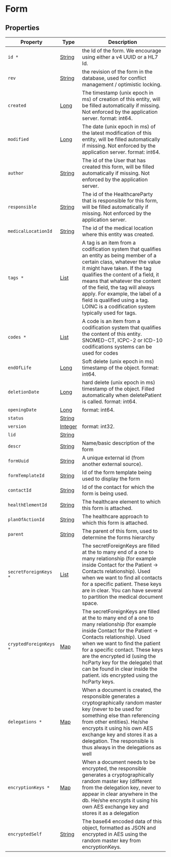 # Form

## Properties

| Property               | Type                                                                                                                                  | Description                                                                                                                                                                                                                                                                                                                                                                                   |
| ---------------------- | ------------------------------------------------------------------------------------------------------------------------------------- | --------------------------------------------------------------------------------------------------------------------------------------------------------------------------------------------------------------------------------------------------------------------------------------------------------------------------------------------------------------------------------------------- |
| `id *`                 | [String](https://github.com/taktik/icure-tech-docs/tree/5af8e13c187f73691c350b409b558ac754efaef8/icure-data-model/String/README.md)   | the Id of the form. We encourage using either a v4 UUID or a HL7 Id.                                                                                                                                                                                                                                                                                                                          |
| `rev`                  | [String](https://github.com/taktik/icure-tech-docs/tree/5af8e13c187f73691c350b409b558ac754efaef8/icure-data-model/String/README.md)   | the revision of the form in the database, used for conflict management / optimistic locking.                                                                                                                                                                                                                                                                                                  |
| `created`              | [Long](https://github.com/taktik/icure-tech-docs/tree/5af8e13c187f73691c350b409b558ac754efaef8/icure-data-model/Long/README.md)       | The timestamp (unix epoch in ms) of creation of this entity, will be filled automatically if missing. Not enforced by the application server. format: int64.                                                                                                                                                                                                                                  |
| `modified`             | [Long](https://github.com/taktik/icure-tech-docs/tree/5af8e13c187f73691c350b409b558ac754efaef8/icure-data-model/Long/README.md)       | The date (unix epoch in ms) of the latest modification of this entity, will be filled automatically if missing. Not enforced by the application server. format: int64.                                                                                                                                                                                                                        |
| `author`               | [String](https://github.com/taktik/icure-tech-docs/tree/5af8e13c187f73691c350b409b558ac754efaef8/icure-data-model/String/README.md)   | The id of the User that has created this form, will be filled automatically if missing. Not enforced by the application server.                                                                                                                                                                                                                                                               |
| `responsible`          | [String](https://github.com/taktik/icure-tech-docs/tree/5af8e13c187f73691c350b409b558ac754efaef8/icure-data-model/String/README.md)   | The id of the HealthcareParty that is responsible for this form, will be filled automatically if missing. Not enforced by the application server.                                                                                                                                                                                                                                             |
| `medicalLocationId`    | [String](https://github.com/taktik/icure-tech-docs/tree/5af8e13c187f73691c350b409b558ac754efaef8/icure-data-model/String/README.md)   | The id of the medical location where this entity was created.                                                                                                                                                                                                                                                                                                                                 |
| `tags *`               | [List](https://github.com/taktik/icure-tech-docs/tree/5af8e13c187f73691c350b409b558ac754efaef8/icure-data-model/CodeStub/README.md)   | A tag is an item from a codification system that qualifies an entity as being member of a certain class, whatever the value it might have taken. If the tag qualifies the content of a field, it means that whatever the content of the field, the tag will always apply. For example, the label of a field is qualified using a tag. LOINC is a codification system typically used for tags. |
| `codes *`              | [List](https://github.com/taktik/icure-tech-docs/tree/5af8e13c187f73691c350b409b558ac754efaef8/icure-data-model/CodeStub/README.md)   | A code is an item from a codification system that qualifies the content of this entity. SNOMED-CT, ICPC-2 or ICD-10 codifications systems can be used for codes                                                                                                                                                                                                                               |
| `endOfLife`            | [Long](https://github.com/taktik/icure-tech-docs/tree/5af8e13c187f73691c350b409b558ac754efaef8/icure-data-model/Long/README.md)       | Soft delete (unix epoch in ms) timestamp of the object. format: int64.                                                                                                                                                                                                                                                                                                                        |
| `deletionDate`         | [Long](https://github.com/taktik/icure-tech-docs/tree/5af8e13c187f73691c350b409b558ac754efaef8/icure-data-model/Long/README.md)       | hard delete (unix epoch in ms) timestamp of the object. Filled automatically when deletePatient is called. format: int64.                                                                                                                                                                                                                                                                     |
| `openingDate`          | [Long](https://github.com/taktik/icure-tech-docs/tree/5af8e13c187f73691c350b409b558ac754efaef8/icure-data-model/Long/README.md)       | format: int64.                                                                                                                                                                                                                                                                                                                                                                                |
| `status`               | [String](https://github.com/taktik/icure-tech-docs/tree/5af8e13c187f73691c350b409b558ac754efaef8/icure-data-model/String/README.md)   |                                                                                                                                                                                                                                                                                                                                                                                               |
| `version`              | [Integer](https://github.com/taktik/icure-tech-docs/tree/5af8e13c187f73691c350b409b558ac754efaef8/icure-data-model/Integer/README.md) | format: int32.                                                                                                                                                                                                                                                                                                                                                                                |
| `lid`                  | [String](https://github.com/taktik/icure-tech-docs/tree/5af8e13c187f73691c350b409b558ac754efaef8/icure-data-model/String/README.md)   |                                                                                                                                                                                                                                                                                                                                                                                               |
| `descr`                | [String](https://github.com/taktik/icure-tech-docs/tree/5af8e13c187f73691c350b409b558ac754efaef8/icure-data-model/String/README.md)   | Name/basic description of the form                                                                                                                                                                                                                                                                                                                                                            |
| `formUuid`             | [String](https://github.com/taktik/icure-tech-docs/tree/5af8e13c187f73691c350b409b558ac754efaef8/icure-data-model/String/README.md)   | A unique external id (from another external source).                                                                                                                                                                                                                                                                                                                                          |
| `formTemplateId`       | [String](https://github.com/taktik/icure-tech-docs/tree/5af8e13c187f73691c350b409b558ac754efaef8/icure-data-model/String/README.md)   | Id of the form template being used to display the form                                                                                                                                                                                                                                                                                                                                        |
| `contactId`            | [String](https://github.com/taktik/icure-tech-docs/tree/5af8e13c187f73691c350b409b558ac754efaef8/icure-data-model/String/README.md)   | Id of the contact for which the form is being used.                                                                                                                                                                                                                                                                                                                                           |
| `healthElementId`      | [String](https://github.com/taktik/icure-tech-docs/tree/5af8e13c187f73691c350b409b558ac754efaef8/icure-data-model/String/README.md)   | The healthcare element to which this form is attached.                                                                                                                                                                                                                                                                                                                                        |
| `planOfActionId`       | [String](https://github.com/taktik/icure-tech-docs/tree/5af8e13c187f73691c350b409b558ac754efaef8/icure-data-model/String/README.md)   | The healthcare approach to which this form is attached.                                                                                                                                                                                                                                                                                                                                       |
| `parent`               | [String](https://github.com/taktik/icure-tech-docs/tree/5af8e13c187f73691c350b409b558ac754efaef8/icure-data-model/String/README.md)   | The parent of this form, used to determine the forms hierarchy                                                                                                                                                                                                                                                                                                                                |
| `secretForeignKeys *`  | [List](https://github.com/taktik/icure-tech-docs/tree/5af8e13c187f73691c350b409b558ac754efaef8/icure-data-model/String/README.md)     | The secretForeignKeys are filled at the to many end of a one to many relationship (for example inside Contact for the Patient -> Contacts relationship). Used when we want to find all contacts for a specific patient. These keys are in clear. You can have several to partition the medical document space.                                                                                |
| `cryptedForeignKeys *` | [Map](https://github.com/taktik/icure-tech-docs/tree/5af8e13c187f73691c350b409b558ac754efaef8/icure-data-model/List/README.md)        | The secretForeignKeys are filled at the to many end of a one to many relationship (for example inside Contact for the Patient -> Contacts relationship). Used when we want to find the patient for a specific contact. These keys are the encrypted id (using the hcParty key for the delegate) that can be found in clear inside the patient. ids encrypted using the hcParty keys.          |
| `delegations *`        | [Map](https://github.com/taktik/icure-tech-docs/tree/5af8e13c187f73691c350b409b558ac754efaef8/icure-data-model/List/README.md)        | When a document is created, the responsible generates a cryptographically random master key (never to be used for something else than referencing from other entities). He/she encrypts it using his own AES exchange key and stores it as a delegation. The responsible is thus always in the delegations as well                                                                            |
| `encryptionKeys *`     | [Map](https://github.com/taktik/icure-tech-docs/tree/5af8e13c187f73691c350b409b558ac754efaef8/icure-data-model/List/README.md)        | When a document needs to be encrypted, the responsible generates a cryptographically random master key (different from the delegation key, never to appear in clear anywhere in the db. He/she encrypts it using his own AES exchange key and stores it as a delegation                                                                                                                       |
| `encryptedSelf`        | [String](https://github.com/taktik/icure-tech-docs/tree/5af8e13c187f73691c350b409b558ac754efaef8/icure-data-model/String/README.md)   | The base64 encoded data of this object, formatted as JSON and encrypted in AES using the random master key from encryptionKeys.                                                                                                                                                                                                                                                               |
